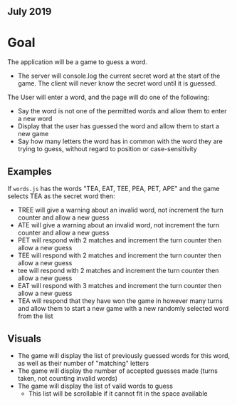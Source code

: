 ## July 2019

# Goal 

The application will be a game to guess a word.
* The server will console.log the current secret word at the start of the game.  The client will never know the secret word until it is guessed.


The User will enter a word, and the page will do one of the following:
* Say the word is not one of the permitted words and allow them to enter a new word
* Display that the user has guessed the word and allow them to start a new game
* Say how many letters the word has in common with the word they are trying to guess, without regard to position or case-sensitivity  

## Examples

If `words.js` has the words "TEA, EAT, TEE, PEA, PET, APE" and the game selects TEA as the secret word then:
* TREE will give a warning about an invalid word, not increment the turn counter and allow a new guess
* ATE will give a warning about an invalid word, not increment the turn counter and allow a new guess
* PET will respond with 2 matches and increment the turn counter then allow a new guess
* TEE will respond with 2 matches and increment the turn counter then allow a new guess
* tee will respond with 2 matches and increment the turn counter then allow a new guess
* EAT will respond with 3 matches and increment the turn counter then allow a new guess
* TEA will respond that they have won the game in however many turns and allow them to start a new game with a new randomly selected word from the list

## Visuals
* The game will display the list of previously guessed words for this word, as well as their number of "matching" letters
* The game will display the number of accepted guesses made (turns taken, not counting invalid words)
* The game will display the list of valid words to guess
  * This list will be scrollable if it cannot fit in the space available



